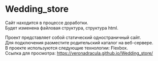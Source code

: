 # Wedding_store

Сайт находится в процессе доработки.  
Будет изменена файловая структура, структура html.

Проект представляет собой статический одностраничный сайт.  
Для подключения разместите родительский каталог на веб-сервере.  
В проекте используются следующие технологии: Flexbox.  
Ссылка для просмотра: https://veronadracula.github.io/Wedding_store/ 
